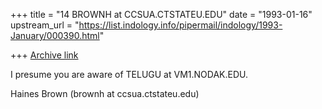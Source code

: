 +++
title = "14 BROWNH at CCSUA.CTSTATEU.EDU"
date = "1993-01-16"
upstream_url = "https://list.indology.info/pipermail/indology/1993-January/000390.html"

+++
[Archive link](https://list.indology.info/pipermail/indology/1993-January/000390.html)

I presume you are aware of TELUGU at VM1.NODAK.EDU.

Haines Brown  (brownh at ccsua.ctstateu.edu)




